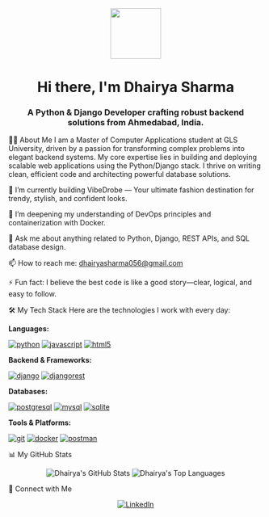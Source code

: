 <div id="header" align="center">
<img src="https://www.google.com/search?q=https://media.giphy.com/media/M9gbBd9nbDrOTu1Mqx/giphy.gif" width="100"/>
<h1 align="center">Hi there, I'm Dhairya Sharma</h1>
<h3 align="center">A Python & Django Developer crafting robust backend solutions from Ahmedabad, India.</h3>
</div>

👨‍💻 About Me
I am a Master of Computer Applications student at GLS University, driven by a passion for transforming complex problems into elegant backend systems. My core expertise lies in building and deploying scalable web applications using the Python/Django stack. I thrive on writing clean, efficient code and architecting powerful database solutions.

🔭 I’m currently building VibeDrobe — Your ultimate fashion destination for trendy, stylish, and confident looks.

🌱 I’m deepening my understanding of DevOps principles and containerization with Docker.

💬 Ask me about anything related to Python, Django, REST APIs, and SQL database design.

📫 How to reach me: dhairyasharma056@gmail.com

⚡ Fun fact: I believe the best code is like a good story—clear, logical, and easy to follow.

🛠️ My Tech Stack
Here are the technologies I work with every day:

<p align="left">
<strong>Languages:</strong>




<a href="https://www.python.org" target="_blank" rel="noreferrer"><img src="https://www.google.com/search?q=https://img.shields.io/badge/Python-3776AB%3Fstyle%3Dfor-the-badge%26logo%3Dpython%26logoColor%3Dwhite" alt="python"/></a>
<a href="https://www.javascript.com" target="_blank" rel="noreferrer"><img src="https://www.google.com/search?q=https://img.shields.io/badge/JavaScript-F7DF1E%3Fstyle%3Dfor-the-badge%26logo%3Djavascript%26logoColor%3Dblack" alt="javascript"/></a>
<a href="https://www.w3.org/html/" target="_blank" rel="noreferrer"><img src="https://www.google.com/search?q=https://img.shields.io/badge/HTML5-E34F26%3Fstyle%3Dfor-the-badge%26logo%3Dhtml5%26logoColor%3Dwhite" alt="html5"/></a>
</p>

<p align="left">
<strong>Backend & Frameworks:</strong>




<a href="https://www.djangoproject.com/" target="_blank" rel="noreferrer"><img src="https://www.google.com/search?q=https://img.shields.io/badge/Django-092E20%3Fstyle%3Dfor-the-badge%26logo%3Ddjango%26logoColor%3Dwhite" alt="django"/></a>
<a href="https://www.django-rest-framework.org/" target="_blank" rel="noreferrer"><img src="https://www.google.com/search?q=https://img.shields.io/badge/Django_REST-A30000%3Fstyle%3Dfor-the-badge%26logo%3Ddjango%26logoColor%3Dwhite" alt="djangorest"/></a>
</p>

<p align="left">
<strong>Databases:</strong>




<a href="https://www.postgresql.org" target="_blank" rel="noreferrer"><img src="https://www.google.com/search?q=https://img.shields.io/badge/PostgreSQL-316192%3Fstyle%3Dfor-the-badge%26logo%3Dpostgresql%26logoColor%3Dwhite" alt="postgresql"/></a>
<a href="https://www.mysql.com/" target="_blank" rel="noreferrer"><img src="https://img.shields.io/badge/MySQL-4479A1?style=for-the-badge&logo=mysql&logoColor=white" alt="mysql"/></a>
<a href="https://www.sqlite.org/" target="_blank" rel="noreferrer"><img src="https://www.google.com/search?q=https://img.shields.io/badge/SQLite-003B57%3Fstyle%3Dfor-the-badge%26logo%3Dsqlite%26logoColor%3Dwhite" alt="sqlite"/></a>
</p>

<p align="left">
<strong>Tools & Platforms:</strong>




<a href="https://git-scm.com/" target="_blank" rel="noreferrer"><img src="https://www.google.com/search?q=https://img.shields.io/badge/Git-F05032%3Fstyle%3Dfor-the-badge%26logo%3Dgit%26logoColor%3Dwhite" alt="git"/></a>
<a href="https://www.docker.com/" target="_blank" rel="noreferrer"><img src="https://www.google.com/search?q=https://img.shields.io/badge/Docker-2496ED%3Fstyle%3Dfor-the-badge%26logo%3Ddocker%26logoColor%3Dwhite" alt="docker"/></a>
<a href="https://postman.com" target="_blank" rel="noreferrer"><img src="https://www.google.com/search?q=https://img.shields.io/badge/Postman-FF6C37%3Fstyle%3Dfor-the-badge%26logo%3Dpostman%26logoColor%3Dwhite" alt="postman"/></a>
</p>

📊 My GitHub Stats
<p align="center">
<img src="https://www.google.com/search?q=https://github-readme-stats.vercel.app/api%3Fusername%3Ddhairya-8%26show_icons%3Dtrue%26theme%3Ddracula%26hide_border%3Dtrue%26count_private%3Dtrue" alt="Dhairya's GitHub Stats" />
<img src="https://www.google.com/search?q=https://github-readme-stats.vercel.app/api/top-langs/%3Fusername%3Ddhairya-8%26layout%3Dcompact%26theme%3Ddracula%26hide_border%3Dtrue" alt="Dhairya's Top Languages" />
</p>

🤝 Connect with Me
<p align="center">
<a href="www.linkedin.com/in/sharma-dhairya" target="_blank">
<img src="https://www.google.com/search?q=https://img.shields.io/badge/LinkedIn-0077B5%3Fstyle%3Dfor-the-badge%26logo%3Dlinkedin%26logoColor%3Dwhite" alt="LinkedIn"/>
</a>
</p>
